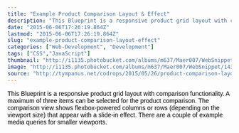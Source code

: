 ```yaml
---
title: "Example Product Comparison Layout & Effect"
description: "This Blueprint is a responsive product grid layout with comparison functionality. A maximum of three items can be selected for the product comparison. The comparison view shows flexbox-powered columns or rows (depending on the viewport size) that appear with a slide-in effect. There are a couple of example media queries for smaller viewports."
date: "2015-06-06T17:26:19.864Z"
lastmod: "2015-06-06T17:26:19.864Z"
slug: "example-product-comparison-layout-effect"
categories: ["Web-Development", "Development"]
tags: ["CSS","JavaScript"]
thumbnail: "http://i1135.photobucket.com/albums/m637/Maer007/WebSnippet/th_1433611563946_zpsotb9nas5.jpeg"
image: "http://i1135.photobucket.com/albums/m637/Maer007/WebSnippet/1433611563946_zpsotb9nas5.jpeg"
source: "http://tympanus.net/codrops/2015/05/26/product-comparison-layout-effect"
---
```



<span style="color:rgb(0, 0, 0); font-family:arial,helvetica,sans-serif; font-size:14px">This Blueprint is a responsive product grid layout with comparison functionality. A maximum of three items can be selected for the product comparison. The comparison view shows flexbox-powered columns or rows (depending on the viewport size) that appear with a slide-in effect. There are a couple of example media queries for smaller viewports.</span>